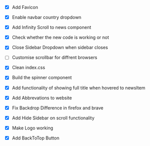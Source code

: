 - [x] Add Favicon

- [x] Enable navbar country dropdown

- [x] Add Infinity Scroll to news component

- [x] Check whether the new code is working or not

- [x] Close Sidebar Dropdown when sidebar closes

- [ ] Customise scrollbar for diffrent browsers

- [x] Clean index.css

- [x] Build the spinner component

- [x] Add functionality of showing full title when hovered to newsItem

- [x] Add Abbrevations to website

- [x] Fix Backdrop Difference in firefox and brave

- [x] Add Hide Sidebar on scroll functionality

- [x] Make Logo working

- [x] Add BackToTop Button
